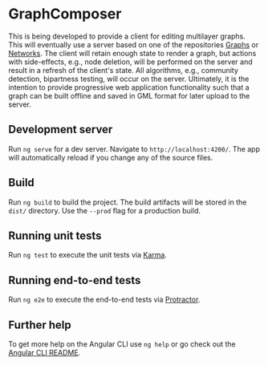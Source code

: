 # GraphComposer

This is being developed to provide a client for editing multilayer graphs.  This will eventually use a server based on one of the repositories [Graphs](https://github.com/smohr1824/Graphs) or [Networks](https://github.com/smohr1824/Networks). The client will retain enough state to render a graph, but actions with side-effects, e.g., node deletion, will be performed on the server and result in a refresh of the client's state.  All algorithms, e.g., community detection, bipartness testing, will occur on the server.  Ultimately, it is the intention to provide progressive web application functionality such that a graph can be built offline and saved in GML format for later upload to the server.

## Development server

Run `ng serve` for a dev server. Navigate to `http://localhost:4200/`. The app will automatically reload if you change any of the source files.

## Build

Run `ng build` to build the project. The build artifacts will be stored in the `dist/` directory. Use the `--prod` flag for a production build.

## Running unit tests

Run `ng test` to execute the unit tests via [Karma](https://karma-runner.github.io).

## Running end-to-end tests

Run `ng e2e` to execute the end-to-end tests via [Protractor](http://www.protractortest.org/).

## Further help

To get more help on the Angular CLI use `ng help` or go check out the [Angular CLI README](https://github.com/angular/angular-cli/blob/master/README.md).
